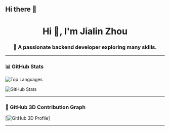 ## Hi there 👋

<h1 align="center">Hi 👋, I'm Jialin Zhou</h1>
<h3 align="center">🚀 A passionate backend developer exploring many skills.</h3>

---

### 📊 GitHub Stats
<p align="left">
  <img src="https://github-readme-stats.vercel.app/api/top-langs/?username=jialin-zhou&layout=compact&langs_count=6&theme=default" alt="Top Languages" />
</p>

<p align="left">
  <img src="https://github-readme-stats.vercel.app/api?username=jialin-zhou&show_icons=true&locale=en&theme=default" alt="GitHub Stats" />
</p>

---

### 🧊 GitHub 3D Contribution Graph
[![GitHub 3D Profile](https://github.com/jialin-zhou/jialin-zhou/profile-3d-contrib/profile-season.svg)]

---

<!--
✨ _Special repository_ because its `README.md` appears on your GitHub profile.
-->
